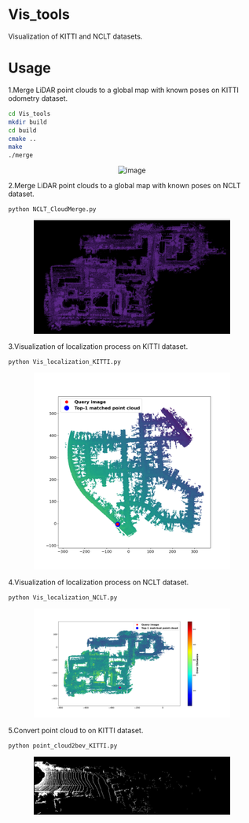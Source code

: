 # Vis_tools
Visualization of KITTI and NCLT datasets.

# Usage
1.Merge LiDAR point clouds to a global map with known poses on KITTI odometry dataset.
```bash
cd Vis_tools
mkdir build
cd build
cmake ..
make
./merge
```
<p align="center">
  <img src="./assets/kitti.png)" alt="image" width="400" />
</p>


2.Merge LiDAR point clouds to a global map with known poses on NCLT dataset.
```bash
python NCLT_CloudMerge.py
```
<p align="center">
  <img src="./assets/nclt.png" alt="image" width="400" />
</p>


3.Visualization of localization process on KITTI dataset.
```bash
python Vis_localization_KITTI.py
```
<p align="center">
  <img src="./assets/kitti_loc.png" alt="image" width="400" />
</p>

4.Visualization of localization process on NCLT dataset.
```bash
python Vis_localization_NCLT.py
```
<p align="center">
  <img src="./assets/nclt_loc.png" alt="image" width="400" />
</p>


5.Convert point cloud to on KITTI dataset.
```bash
python point_cloud2bev_KITTI.py
```
<p align="center">
  <img src="./assets/bev_KITTI.png" alt="image" width="400" />
</p>

